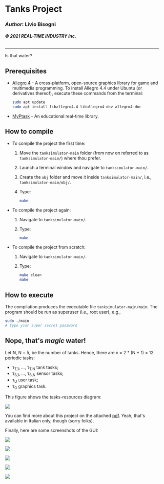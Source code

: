 # __Tanks Project__

### _Author_: Livio Bisogni
###### __&copy; 2021 REAL-TIME INDUSTRY Inc.__
___
Is that water?

## Prerequisites

* [Allegro 4](https://liballeg.org/stabledocs/en/index.html) - A cross-platform, open-source graphics library for game and multimedia programming. To install Allegro 4.4 under Ubuntu (or derivatives thereof), execute these commands from the terminal:

	```bash
	sudo apt update
	sudo apt install liballegro4.4 liballegro4-dev allegro4-doc
	```
* [MyPtask](https://github.com/kimjong0xff/myptask) - An educational real-time library.

## How to compile

* To compile the project the first time:

	1. Move the `tanksimulator-main` folder (from now on referred to as `tanksimulator-main/`) where thou prefer.
	2. Launch a terminal window and navigate to `tanksimulator-main/`.
	3. Create the `obj` folder and move it inside `tanksimulator-main/`, i.e., `tanksimulator-main/obj/`.
	4. Type:

    	```bash
    	make
    	```

* To compile the project again:

	1. Navigate to `tanksimulator-main/`.
	2. Type:

    	```bash
    	make
    	```

* To compile the project from scratch:

	1. Navigate to `tanksimulator-main/`.
	2. Type:

    	```bash
    	make clean
    	make
    	```

## How to execute

The compilation produces the executable file `tanksimulator-main/main`. The program should be run as superuser (i.e., root user), e.g.,

```bash
sudo ./main
# Type your super secret password
```

## Nope, that's _magic_ water!
Let N, N = 5, be the number of tanks. Hence, there are n = 2 * (N + 1) = 12 periodic tasks:

* &tau;<sub>T,1</sub>, ..., &tau;<sub>T,N</sub> tank tasks;
* &tau;<sub>S,1</sub>, ..., &tau;<sub>S,N</sub> sensor tasks;
* &tau;<sub>U</sub> user task;
* &tau;<sub>G</sub> graphics task.

This figure shows the tasks-resources diagram:

![](img/Tasks-resources_diagram.png)

You can find more about this project on the attached [pdf](https://github.com/vbisog/tanksimulator/blob/main/project-report.pdf). Yeah, that's available in Italian only, though (sorry folks).

Finally, here are some screenshots of the GUI:

![](img/t.png)

![](img/t2.png)

![](img/t3.png)

![](img/t4.png)

![](img/t5.png)
